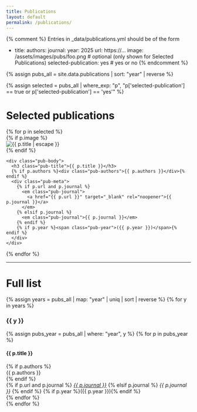 ```yaml
---
title: Publications
layout: default
permalink: /publications/
---
```


{% comment %}
Entries in _data/publications.yml should be of the form
- title:
  authors:
  journal:
  year: 2025
  url: https://...
  image: /assets/images/pubs/foo.png   # optional (only shown for Selected Publications)
  selected-publication: yes            # yes or no
{% endcomment %}

{% assign pubs_all = site.data.publications | sort: "year" | reverse %}

{% assign selected = pubs_all
  | where_exp: "p", "p['selected-publication'] == true or p['selected-publication'] == 'yes'"
%}

# Selected publications

<div class="pub-grid">
  {% for p in selected %}
  <article class="pub-card has-media">
    {% if p.image %}
      <div class="pub-thumb">
        <img src="{{ p.image | relative_url }}" alt="{{ p.title | escape }}">
      </div>
    {% endif %}

    <div class="pub-body">
      <h3 class="pub-title">{{ p.title }}</h3>
      {% if p.authors %}<div class="pub-authors">{{ p.authors }}</div>{% endif %}
      <div class="pub-meta">
        {% if p.url and p.journal %}
          <em class="pub-journal">
            <a href="{{ p.url }}" target="_blank" rel="noopener">{{ p.journal }}</a>
          </em>
        {% elsif p.journal %}
          <em class="pub-journal">{{ p.journal }}</em>
        {% endif %}
        {% if p.year %}<span class="pub-year">({{ p.year }})</span>{% endif %}
      </div>
    </div>
  </article>
  {% endfor %}
</div>

---

# Full list

{% assign years = pubs_all | map: "year" | uniq | sort | reverse %}
{% for y in years %}
  <h3 class="pub-year-heading">{{ y }}</h3>
  <div class="pub-list">
    {% assign pubs_year = pubs_all | where: "year", y %}
    {% for p in pubs_year %}
      <article class="pub-card">
        <div class="pub-body">
          <h4 class="pub-title">{{ p.title }}</h4>
          {% if p.authors %}<div class="pub-authors">{{ p.authors }}</div>{% endif %}
          <div class="pub-meta">
            {% if p.url and p.journal %}
              <em class="pub-journal">
                <a href="{{ p.url }}" target="_blank" rel="noopener">{{ p.journal }}</a>
              </em>
            {% elsif p.journal %}
              <em class="pub-journal">{{ p.journal }}</em>
            {% endif %}
            {% if p.year %}<span class="pub-year">({{ p.year }})</span>{% endif %}
          </div>
        </div>
      </article>
    {% endfor %}
  </div>
{% endfor %}
